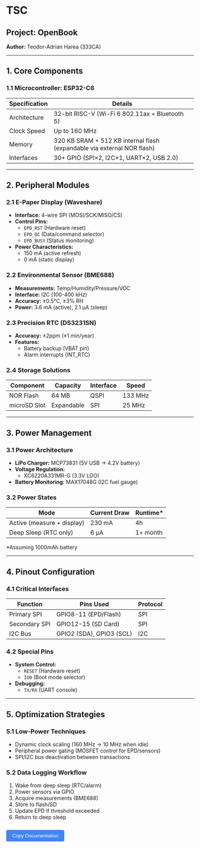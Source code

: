 # TSC
## Project: OpenBook  
**Author:** Teodor-Adrian Harea (333CA)  


---

## 1. Core Components  

### 1.1 Microcontroller: ESP32-C6  
| Specification          | Details                                                                 |
|------------------------|-------------------------------------------------------------------------|
| Architecture           | 32-bit RISC-V (Wi-Fi 6 802.11ax + Bluetooth 5)                         |
| Clock Speed            | Up to 160 MHz                                                          |
| Memory                 | 320 KB SRAM + 512 KB internal flash (expandable via external NOR flash)|
| Interfaces             | 30+ GPIO (SPI×2, I2C×1, UART×2, USB 2.0)                              |

---

## 2. Peripheral Modules  

### 2.1 E-Paper Display (Waveshare)  
- **Interface:** 4-wire SPI (MOSI/SCK/MISO/CS)  
- **Control Pins:**  
  - `EPD_RST` (Hardware reset)  
  - `EPD_DC` (Data/command selector)  
  - `EPD_BUSY` (Status monitoring)  
- **Power Characteristics:**  
  - 150 mA (active refresh)  
  - 0 mA (static display)  

### 2.2 Environmental Sensor (BME688)  
- **Measurements:** Temp/Humidity/Pressure/VOC  
- **Interface:** I2C (100-400 kHz)  
- **Accuracy:** ±0.5°C, ±3% RH  
- **Power:** 3.6 mA (active), 2.1 µA (sleep)  

### 2.3 Precision RTC (DS3231SN)  
- **Accuracy:** ±2ppm (±1 min/year)  
- **Features:**  
  - Battery backup (VBAT pin)  
  - Alarm interrupts (INT_RTC)  

### 2.4 Storage Solutions  
| Component       | Capacity | Interface | Speed           |
|-----------------|----------|-----------|-----------------|
| NOR Flash       | 64 MB    | QSPI      | 133 MHz         |
| microSD Slot    | Expandable | SPI      | 25 MHz          |

---

## 3. Power Management  

### 3.1 Power Architecture  
- **LiPo Charger:** MCP73831 (5V USB → 4.2V battery)  
- **Voltage Regulation:**  
  - XC6220A331MR-G (3.3V LDO)  
- **Battery Monitoring:** MAX17048G (I2C fuel gauge)  

### 3.2 Power States  
| Mode              | Current Draw | Runtime* |
|-------------------|--------------|----------|
| Active (measure + display) | 230 mA | 4h       |
| Deep Sleep (RTC only)      | 6 µA   | 1+ month |

*Assuming 1000mAh battery

---

## 4. Pinout Configuration  

### 4.1 Critical Interfaces  
| Function       | Pins Used               | Protocol |
|----------------|-------------------------|----------|
| Primary SPI    | GPIO8-11 (EPD/Flash)    | SPI      |
| Secondary SPI  | GPIO12-15 (SD Card)     | SPI      |
| I2C Bus        | GPIO2 (SDA), GPIO3 (SCL)| I2C      |

### 4.2 Special Pins  
- **System Control:**  
  - `RESET` (Hardware reset)  
  - `IO0` (Boot mode selector)  
- **Debugging:**  
  - `TX/RX` (UART console)  

---

## 5. Optimization Strategies  

### 5.1 Low-Power Techniques  
- Dynamic clock scaling (160 MHz → 10 MHz when idle)  
- Peripheral power gating (MOSFET control for EPD/sensors)  
- SPI/I2C bus deactivation between transactions  

### 5.2 Data Logging Workflow  
1. Wake from deep sleep (RTC/alarm)  
2. Power sensors via GPIO  
3. Acquire measurements (BME688)  
4. Store to flash/SD  
5. Update EPD if threshold exceeded  
6. Return to deep sleep  

<button onclick="navigator.clipboard.writeText(document.querySelector('pre').textContent)">Copy Documentation</button>

<style>
pre {
  background: #f1f3f4;
  padding: 16px;
  border-radius: 8px;
  border-left: 4px solid #4285F4;
  font-family: 'Roboto Mono', monospace;
}
button {
  background: #4285F4;
  color: white;
  border: none;
  padding: 8px 16px;
  border-radius: 4px;
  margin-top: 12px;
  cursor: pointer;
  transition: all 0.3s;
}
button:hover {
  background: #3367D6;
  box-shadow: 0 2px 6px rgba(0,0,0,0.2);
}
</style>
